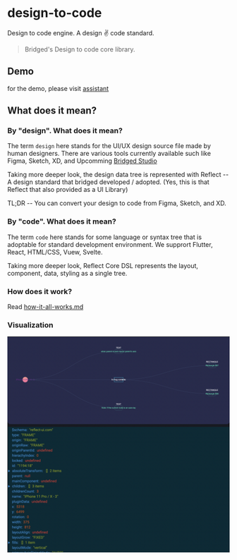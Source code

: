 # design-to-code

Design to code engine. A design ✌️ code standard.

> Bridged's Design to code core library.

## Demo

for the demo, please visit [assistant](https://github.com/bridgedxyz/assistant)

## What does it mean?

### By "design". What does it mean?

The term `design` here stands for the UI/UX design source file made by human designers. There are various tools currently available such like Figma, Sketch, XD, and Upcomming [Bridged Studio](https://github.com/bridgedxyz/bridged)

Taking more deeper look, the design data tree is represented with Reflect -- A design standard that bridged developed / adopted. (Yes, this is that Reflect that also provided as a UI Library)

TL;DR -- You can convert your design to code from Figma, Sketch, and XD.

### By "code". What does it mean?

The term `code` here stands for some language or syntax tree that is adoptable for standard development environment. We supprort Flutter, React, HTML/CSS, Vuew, Svelte.

Taking more deeper look, Reflect Core DSL represents the layout, component, data, styling as a single tree.

### How does it work?

Read [how-it-all-works.md](./how-it-all-works.md)

### Visualization

![Bridged's design to code. design node visualization snapshot](./branding/example-visualization-design-nodes.png)
